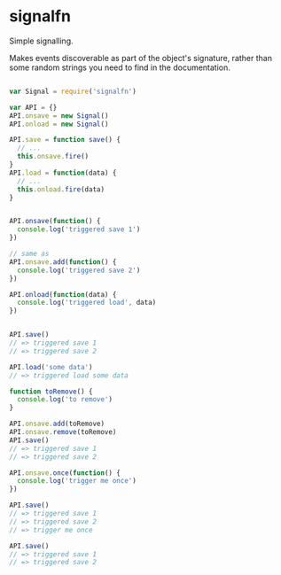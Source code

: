 # signalfn

Simple signalling.

Makes events discoverable as part of the object's signature, rather
than some random strings you need to find in the documentation.

```js

var Signal = require('signalfn')

var API = {}
API.onsave = new Signal()
API.onload = new Signal()

API.save = function save() {
  // ...
  this.onsave.fire()
}
API.load = function(data) {
  // ...
  this.onload.fire(data)
}


API.onsave(function() {
  console.log('triggered save 1')
})

// same as
API.onsave.add(function() {
  console.log('triggered save 2')
})

API.onload(function(data) {
  console.log('triggered load', data)
})


API.save()
// => triggered save 1
// => triggered save 2

API.load('some data')
// => triggered load some data

function toRemove() {
  console.log('to remove')
}

API.onsave.add(toRemove)
API.onsave.remove(toRemove)
API.save()
// => triggered save 1
// => triggered save 2

API.onsave.once(function() {
  console.log('trigger me once')
})

API.save()
// => triggered save 1
// => triggered save 2
// => trigger me once

API.save()
// => triggered save 1
// => triggered save 2
```
